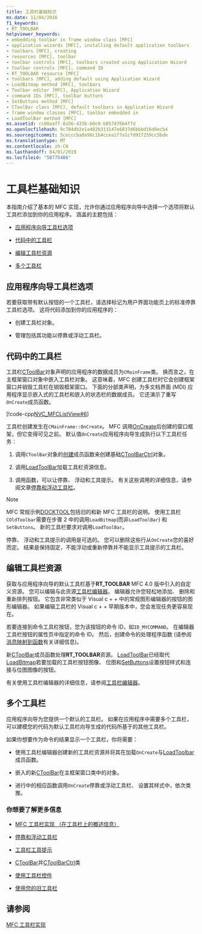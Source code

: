 ```yaml
---
title: 工具栏基础知识
ms.date: 11/04/2016
f1_keywords:
- RT_TOOLBAR
helpviewer_keywords:
- embedding toolbar in frame window class [MFC]
- application wizards [MFC], installing default application toolbars
- toolbars [MFC], creating
- resources [MFC], toolbar
- toolbar controls [MFC], toolbars created using Application Wizard
- toolbar controls [MFC], command ID
- RT_TOOLBAR resource [MFC]
- toolbars [MFC], adding default using Application Wizard
- LoadBitmap method [MFC], toolbars
- Toolbar editor [MFC], Application Wizard
- command IDs [MFC], toolbar buttons
- SetButtons method [MFC]
- CToolBar class [MFC], default toolbars in Application Wizard
- frame window classes [MFC], toolbar embedded in
- LoadToolBar method [MFC]
ms.assetid: cc00aaff-8a56-433b-b0c0-b857d76b4ffd
ms.openlocfilehash: 9c784db2e1a482b313147e6837d6bbbd16d0ecb4
ms.sourcegitcommit: 5cecccba0a96c1b4ccea1f7a1cfd91f259cc5bde
ms.translationtype: MT
ms.contentlocale: zh-CN
ms.lasthandoff: 04/01/2019
ms.locfileid: "58775486"
---
```

# <a name="toolbar-fundamentals"></a>工具栏基础知识

本指南介绍了基本的 MFC 实现，允许你通过应用程序向导中选择一个选项将默认工具栏添加到你的应用程序。 涵盖的主题包括：

- [应用程序向导工具栏选项](#_core_the_appwizard_toolbar_option)

- [代码中的工具栏](#_core_the_toolbar_in_code)

- [编辑工具栏资源](#_core_editing_the_toolbar_resource)

- [多个工具栏](#_core_multiple_toolbars)

##  <a name="_core_the_appwizard_toolbar_option"></a> 应用程序向导工具栏选项

若要获取带有默认按钮的一个工具栏，请选择标记为用户界面功能页上的标准停靠工具栏选项。 这将代码添加到你的应用程序的：

- 创建工具栏对象。

- 管理包括其功能以停靠或浮动工具栏。

##  <a name="_core_the_toolbar_in_code"></a> 代码中的工具栏

工具栏[CToolBar](../mfc/reference/ctoolbar-class.md)对象声明的应用程序的数据成员为`CMainFrame`类。 换而言之，在主框架窗口对象中嵌入工具栏对象。 这意味着，MFC 创建工具栏时它会创建框架窗口并销毁工具栏在销毁框架窗口。 下面的分部类声明，为多文档界面 (MDI) 应用程序显示嵌入式的工具栏和嵌入的状态栏的数据成员。 它还演示了重写`OnCreate`成员函数。

[!code-cpp[NVC_MFCListView#6](../atl/reference/codesnippet/cpp/toolbar-fundamentals_1.h)]

工具栏创建发生在`CMainFrame::OnCreate`。 MFC 调用[OnCreate](../mfc/reference/cwnd-class.md#oncreate)后创建的窗口框架，但它变得可见之前。 默认值`OnCreate`应用程序向导生成执行以下工具栏任务：

1. 调用`CToolBar`对象的[创建](../mfc/reference/ctoolbar-class.md#create)成员函数来创建基础[CToolBarCtrl](../mfc/reference/ctoolbarctrl-class.md)对象。

1. 调用[LoadToolBar](../mfc/reference/ctoolbar-class.md#loadtoolbar)加载工具栏资源信息。

1. 调用函数，可以让停靠、 浮动和工具提示。 有关这些调用的详细信息，请参阅文章[停靠和浮动工具栏](../mfc/docking-and-floating-toolbars.md)。

> [!NOTE]
>  MFC 常规示例[DOCKTOOL](../overview/visual-cpp-samples.md)包括旧的和新 MFC 工具栏的说明。 使用工具栏`COldToolbar`需要在步骤 2 中的调用`LoadBitmap`(而非`LoadToolBar`) 和`SetButtons`。 新的工具栏要求对调用`LoadToolBar`。

停靠、 浮动和工具提示的调用是可选的。 您可以删除这些行从`OnCreate`您的喜好而定。 结果是保持固定，不能浮动或重新停靠并不能显示工具提示的工具栏。

##  <a name="_core_editing_the_toolbar_resource"></a> 编辑工具栏资源

获取与应用程序向导的默认工具栏基于**RT_TOOLBAR** MFC 4.0 版中引入的自定义资源。 您可以编辑与此资源[工具栏编辑器](../windows/toolbar-editor.md)。 编辑器允许您轻松地添加、 删除和重新排列按钮。 它包含非常类似于 Visual c + + 中的常规图形编辑器的按钮的图形编辑器。 如果编辑工具栏的 Visual c + + 早期版本中，您会发现任务更容易现在。

若要连接到命令工具栏按钮，您为该按钮的命令 ID，如`ID_MYCOMMAND`。 在编辑器工具栏按钮的属性页中指定的命令 ID。 然后，创建命令的处理程序函数 (请参阅[消息映射到函数](../mfc/reference/mapping-messages-to-functions.md)有关详细信息)。

新[CToolBar](../mfc/reference/ctoolbar-class.md)成员函数处理**RT_TOOLBAR**资源。 [LoadToolBar](../mfc/reference/ctoolbar-class.md#loadtoolbar)已经取代[LoadBitmap](../mfc/reference/ctoolbar-class.md#loadbitmap)若要加载的工具栏按钮图像、 位图和[SetButtons](../mfc/reference/ctoolbar-class.md#setbuttons)设置按钮样式和连接与位图图像的按钮。

有关使用工具栏编辑器的详细信息，请参阅[工具栏编辑器](../windows/toolbar-editor.md)。

##  <a name="_core_multiple_toolbars"></a> 多个工具栏

应用程序向导为您提供一个默认的工具栏。 如果在应用程序中需要多个工具栏，可以建模您的代码为默认工具栏向导生成的代码所基于的其他工具栏。

如果你想要作为命令的结果显示一个工具栏，你将需要：

- 使用工具栏编辑器创建新的工具栏资源并将其在加载`OnCreate`与[LoadToolbar](../mfc/reference/ctoolbar-class.md#loadtoolbar)成员函数。

- 嵌入的新[CToolBar](../mfc/reference/ctoolbar-class.md)在主框架窗口类中的对象。

- 进行中的相应函数调用`OnCreate`停靠或浮动工具栏、 设置其样式中，依次类推。

### <a name="what-do-you-want-to-know-more-about"></a>你想要了解更多信息

- [MFC 工具栏实现 （在工具栏上的概述信息）](../mfc/mfc-toolbar-implementation.md)

- [停靠和浮动工具栏](../mfc/docking-and-floating-toolbars.md)

- [工具栏工具提示](../mfc/toolbar-tool-tips.md)

- [CToolBar](../mfc/reference/ctoolbar-class.md)并[CToolBarCtrl](../mfc/reference/ctoolbarctrl-class.md)类

- [使用工具栏控件](../mfc/working-with-the-toolbar-control.md)

- [使用您的旧工具栏](../mfc/using-your-old-toolbars.md)

## <a name="see-also"></a>请参阅

[MFC 工具栏实现](../mfc/mfc-toolbar-implementation.md)
